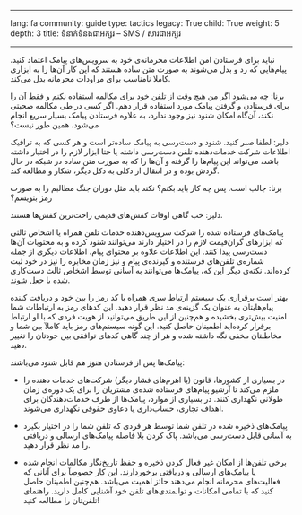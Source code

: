 

---

lang: fa
community: guide
type: tactics
legacy: True
child: True
weight: 5
depth: 3
title: ទំនាក់ទំនងជាអក្សរ – SMS / សារជាអក្សរ

---

نباید برای فرستادن امن اطلاعات محرمانه‌ی خود به سرویس‌های پیامک اعتماد کنید. پیام‌هایی که رد و بدل می‌شوند به صورت متن ساده هستند که این کار آن‌ها را به ابزاری کاملا نامناسب برای مراودات محرمانه بدل می‌کند.

<div class="background" markdown=1>
برنا: چه می‌شود اگر من هیچ وقت از تلفن خود برای مکالمه استفاده نکنم و فقط آن را برای فرستادن و گرفتن پیامک مورد استفاده قرار دهم. اگر کسی در طی مکالمه صحبتی نکند، آن‌گاه امکان شنود نیز وجود ندارد، به علاوه فرستادن پیامک بسیار سریع انجام می‌شود، همین طور نیست؟

دلیر: لطفا صبر کنید. شنود و دست‌رسی به پیامک ساده‌تر است و هر کسی که به ترافیک اطلاعات شرکت خدمات‌دهنده تلفن دست‌رسی داشته یا حتا ابزار لازم را در اختیار داشته باشد، می‌تواند این پیام‌ها را گرفته و آن‌ها را که به صورت متن ساده در شبکه در حال گردش بوده و در انتقال از دکلی به دکل دیگر، شکار و مطالعه کند. 

برنا: جالب است. پس چه کار باید بکنم؟ نکند باید مثل دوران جنگ مطالبم را به صورت رمز بنویسم؟

دلیر: خب گاهی اوقات کفش‌های قدیمی راحت‌ترین کفش‌ها هستند. 
</div>

پیامک‌های فرستاده شده را شرکت سرویس‌دهنده خدمات تلفن همراه یا اشخاص ثالثی که ابزارهای گران‌قیمت لازم را در اختیار دارند می‌توانند شنود کرده و به محتویات آن‌ها دست‌رسی پیدا کنند. این اطلاعات علاوه بر محتوای پیام، اطلاعات دیگری از جمله شماره‌ی تلفن‌های فرستنده و گیرنده‌ی پیام و نیز زمان مخابره را نیز در خود ثبت کرده‌اند. نکته‌ی دیگر این که، پیامک‌ها می‌توانند به آسانی توسط اشخاص ثالث دست‌کاری شده یا جعل شوند.

بهتر است برقراری یک سیستم ارتباط سری همراه با کد رمز را بین خود و دریافت کننده پیام‌هایتان به عنوان یک گزینه‌ی مد نظر قرار دهید. این کدهای رمز به ارتباطات شما امنیت بیش‌تری بخشیده و هم‌چنین از این طریق می‌توانید از هویت فردی که با او ارتباط برقرار کرده‌اید اطمینان حاصل کنید. این گونه سیستم‌های رمز باید کاملآ بین شما و مخاطبتان مخفی نگه داشته شده و هر از چند گاهی کدهای توافقی بین خودتان را تغییر دهید.

پیامک‌ها پس از فرستادن هنوز هم قابل شنود می‌باشند:

* در بسیاری از کشورها، قانون (یا اهرم‌های فشار دیگر) شرکت‌های خدمات دهنده را ملزم می‌کند تا آرشیو پیام‌های فرستاده شده‌ی مشتریان را برای یک دوره‌ی زمان طولانی نگهداری کنند. در بسیاری از موارد، پیامک‌ها از طرف خدمات‌دهندگان برای اهداف تجاری، حساب‌داری یا دعاوی حقوقی نگهداری می‌شوند.

* پیامک‌های ذخیره شده در تلفن شما توسط هر فردی که تلفن شما را در اختیار بگیرد به آسانی قابل دست‌رسی می‌باشد. پاک کردن بلا فاصله پیامک‌های ارسالی و دریافتی را مد نظر قرار دهید.

* برخی تلفن‌ها از امکان غیر فعال کردن ذخیره و حفظ تاریخ‌نگار مکالمات انجام شده یا پیامک‌های ارسالی و دریافتی برخوردارند. این کار خصوصآ برای آنانی که فعالیت‌های محرمانه انجام می‌دهند حائز اهمیت می‌باشد. هم‌چنین اطمینان حاصل کنید که با تمامی امکانات و توانمندی‌های تلفن خود آشنایی کامل دارید. راهنمای تلفن‌تان را مطالعه کنید!

